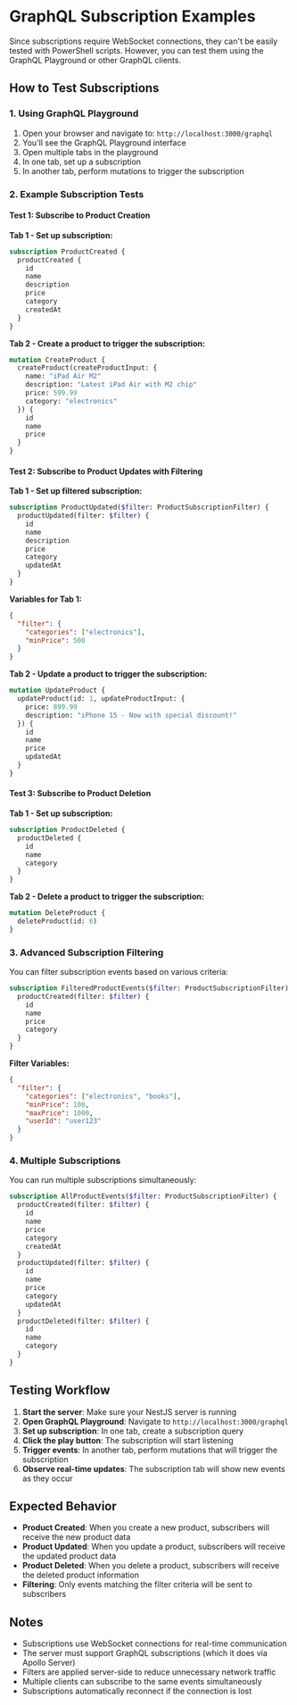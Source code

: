 # GraphQL Subscription Examples

Since subscriptions require WebSocket connections, they can't be easily tested with PowerShell scripts. However, you can test them using the GraphQL Playground or other GraphQL clients.

## How to Test Subscriptions

### 1. Using GraphQL Playground

1. Open your browser and navigate to: `http://localhost:3000/graphql`
2. You'll see the GraphQL Playground interface
3. Open multiple tabs in the playground
4. In one tab, set up a subscription
5. In another tab, perform mutations to trigger the subscription

### 2. Example Subscription Tests

#### Test 1: Subscribe to Product Creation

**Tab 1 - Set up subscription:**
```graphql
subscription ProductCreated {
  productCreated {
    id
    name
    description
    price
    category
    createdAt
  }
}
```

**Tab 2 - Create a product to trigger the subscription:**
```graphql
mutation CreateProduct {
  createProduct(createProductInput: {
    name: "iPad Air M2"
    description: "Latest iPad Air with M2 chip"
    price: 599.99
    category: "electronics"
  }) {
    id
    name
    price
  }
}
```

#### Test 2: Subscribe to Product Updates with Filtering

**Tab 1 - Set up filtered subscription:**
```graphql
subscription ProductUpdated($filter: ProductSubscriptionFilter) {
  productUpdated(filter: $filter) {
    id
    name
    description
    price
    category
    updatedAt
  }
}
```

**Variables for Tab 1:**
```json
{
  "filter": {
    "categories": ["electronics"],
    "minPrice": 500
  }
}
```

**Tab 2 - Update a product to trigger the subscription:**
```graphql
mutation UpdateProduct {
  updateProduct(id: 1, updateProductInput: {
    price: 899.99
    description: "iPhone 15 - Now with special discount!"
  }) {
    id
    name
    price
    updatedAt
  }
}
```

#### Test 3: Subscribe to Product Deletion

**Tab 1 - Set up subscription:**
```graphql
subscription ProductDeleted {
  productDeleted {
    id
    name
    category
  }
}
```

**Tab 2 - Delete a product to trigger the subscription:**
```graphql
mutation DeleteProduct {
  deleteProduct(id: 6)
}
```

### 3. Advanced Subscription Filtering

You can filter subscription events based on various criteria:

```graphql
subscription FilteredProductEvents($filter: ProductSubscriptionFilter) {
  productCreated(filter: $filter) {
    id
    name
    price
    category
  }
}
```

**Filter Variables:**
```json
{
  "filter": {
    "categories": ["electronics", "books"],
    "minPrice": 100,
    "maxPrice": 1000,
    "userId": "user123"
  }
}
```

### 4. Multiple Subscriptions

You can run multiple subscriptions simultaneously:

```graphql
subscription AllProductEvents($filter: ProductSubscriptionFilter) {
  productCreated(filter: $filter) {
    id
    name
    price
    category
    createdAt
  }
  productUpdated(filter: $filter) {
    id
    name
    price
    category
    updatedAt
  }
  productDeleted(filter: $filter) {
    id
    name
    category
  }
}
```

## Testing Workflow

1. **Start the server**: Make sure your NestJS server is running
2. **Open GraphQL Playground**: Navigate to `http://localhost:3000/graphql`
3. **Set up subscription**: In one tab, create a subscription query
4. **Click the play button**: The subscription will start listening
5. **Trigger events**: In another tab, perform mutations that will trigger the subscription
6. **Observe real-time updates**: The subscription tab will show new events as they occur

## Expected Behavior

- **Product Created**: When you create a new product, subscribers will receive the new product data
- **Product Updated**: When you update a product, subscribers will receive the updated product data
- **Product Deleted**: When you delete a product, subscribers will receive the deleted product information
- **Filtering**: Only events matching the filter criteria will be sent to subscribers

## Notes

- Subscriptions use WebSocket connections for real-time communication
- The server must support GraphQL subscriptions (which it does via Apollo Server)
- Filters are applied server-side to reduce unnecessary network traffic
- Multiple clients can subscribe to the same events simultaneously
- Subscriptions automatically reconnect if the connection is lost